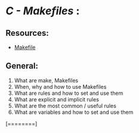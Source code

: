 # *C - Makefiles* :

## Resources:
- [Makefile](https://www.google.com/search?q=makefile "Makefile")

## General:
1. What are make, Makefiles
2. When, why and how to use Makefiles
3. What are rules and how to set and use them
4. What are explicit and implicit rules
5. What are the most common / useful rules
6. What are variables and how to set and use them

[========]
